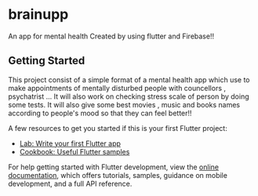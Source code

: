 # brainupp

An app for mental health Created by using flutter and Firebase!!

## Getting Started

This project consist of a simple format of a mental health app which use to make appointments of mentally disturbed people with councellors , psychatrist ...
It will also work on checking stress scale of person by doing some tests.
It will also give some best movies , music and books names according to people's mood so that they can feel better!!

A few resources to get you started if this is your first Flutter project:

- [Lab: Write your first Flutter app](https://docs.flutter.dev/get-started/codelab)
- [Cookbook: Useful Flutter samples](https://docs.flutter.dev/cookbook)

For help getting started with Flutter development, view the
[online documentation](https://docs.flutter.dev/), which offers tutorials,
samples, guidance on mobile development, and a full API reference.
